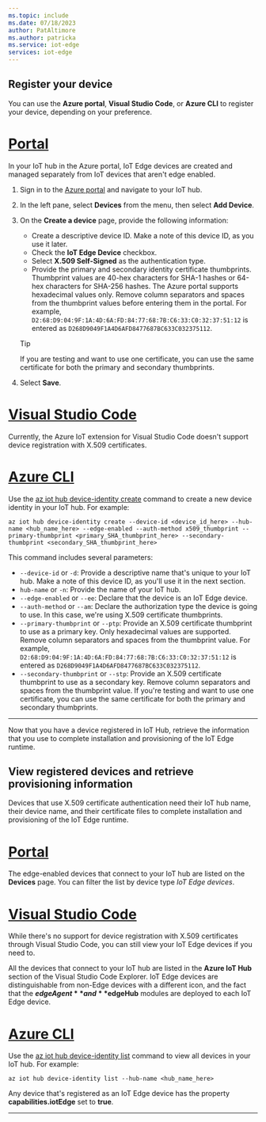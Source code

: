 ```yaml
---
ms.topic: include
ms.date: 07/18/2023
author: PatAltimore
ms.author: patricka
ms.service: iot-edge
services: iot-edge
---
```


## Register your device

You can use the **Azure portal**, **Visual Studio Code**, or **Azure CLI** to register your device, depending on your preference.

# [Portal](#tab/azure-portal)

In your IoT hub in the Azure portal, IoT Edge devices are created and managed separately from IoT devices that aren't edge enabled.

1. Sign in to the [Azure portal](https://portal.azure.com) and navigate to your IoT hub.

1. In the left pane, select **Devices** from the menu, then select **Add Device**.

1. On the **Create a device** page, provide the following information:

   * Create a descriptive device ID. Make a note of this device ID, as you use it later.
   * Check the **IoT Edge Device** checkbox.
   * Select **X.509 Self-Signed** as the authentication type.
   * Provide the primary and secondary identity certificate thumbprints. Thumbprint values are 40-hex characters for SHA-1 hashes or 64-hex characters for SHA-256 hashes. The Azure portal supports hexadecimal values only. Remove column separators and spaces from the thumbprint values before entering them in the portal. For example, `D2:68:D9:04:9F:1A:4D:6A:FD:84:77:68:7B:C6:33:C0:32:37:51:12` is entered as `D268D9049F1A4D6AFD8477687BC633C032375112`.

   > [!TIP]
   > If you are testing and want to use one certificate, you can use the same certificate for both the primary and secondary thumbprints.

1. Select **Save**.

# [Visual Studio Code](#tab/visual-studio-code)

Currently, the Azure IoT extension for Visual Studio Code doesn't support device registration with X.509 certificates.

# [Azure CLI](#tab/azure-cli)

Use the [az iot hub device-identity create](/cli/azure/iot/hub/device-identity) command to create a new device identity in your IoT hub. For example:

   ```azurecli
   az iot hub device-identity create --device-id <device_id_here> --hub-name <hub_name_here> --edge-enabled --auth-method x509_thumbprint --primary-thumbprint <primary_SHA_thumbprint_here> --secondary-thumbprint <secondary_SHA_thumbprint_here>
   ```

This command includes several parameters:

* `--device-id` or `-d`: Provide a descriptive name that's unique to your IoT hub. Make a note of this device ID, as you'll use it in the next section.
* `hub-name` or `-n`: Provide the name of your IoT hub.
* `--edge-enabled` or `--ee`: Declare that the device is an IoT Edge device.
* `--auth-method` or `--am`: Declare the authorization type the device is going to use. In this case, we're using X.509 certificate thumbprints.
* `--primary-thumbprint` or `--ptp`: Provide an X.509 certificate thumbprint to use as a primary key. Only hexadecimal values are supported. Remove column separators and spaces from the thumbprint value. For example, `D2:68:D9:04:9F:1A:4D:6A:FD:84:77:68:7B:C6:33:C0:32:37:51:12` is entered as `D268D9049F1A4D6AFD8477687BC633C032375112`.
* `--secondary-thumbprint` or `--stp`: Provide an X.509 certificate thumbprint to use as a secondary key. Remove column separators and spaces from the thumbprint value. If you're testing and want to use one certificate, you can use the same certificate for both the primary and secondary thumbprints.
---

Now that you have a device registered in IoT Hub, retrieve the information that you use to complete installation and provisioning of the IoT Edge runtime.

## View registered devices and retrieve provisioning information

Devices that use X.509 certificate authentication need their IoT hub name, their device name, and their certificate files to complete installation and provisioning of the IoT Edge runtime.

# [Portal](#tab/azure-portal)

The edge-enabled devices that connect to your IoT hub are listed on the **Devices** page. You can filter the list by device type *IoT Edge devices*.

# [Visual Studio Code](#tab/visual-studio-code)

While there's no support for device registration with X.509 certificates through Visual Studio Code, you can still view your IoT Edge devices if you need to.

All the devices that connect to your IoT hub are listed in the **Azure IoT Hub** section of the Visual Studio Code Explorer. IoT Edge devices are distinguishable from non-Edge devices with a different icon, and the fact that the **$edgeAgent** and **$edgeHub** modules are deployed to each IoT Edge device.

# [Azure CLI](#tab/azure-cli)

Use the [az iot hub device-identity list](/cli/azure/iot/hub/device-identity) command to view all devices in your IoT hub. For example:

   ```azurecli
   az iot hub device-identity list --hub-name <hub_name_here>
   ```

Any device that's registered as an IoT Edge device has the property **capabilities.iotEdge** set to **true**.

---
